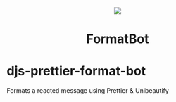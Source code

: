 <div align="center">
  <img src="https://user-images.githubusercontent.com/7150217/127781717-11b9bbbc-832c-4ef7-bd64-de21016fb82c.png"/>
  <h1>FormatBot</hi>

</div>

# djs-prettier-format-bot

Formats a reacted message using Prettier & Unibeautify
